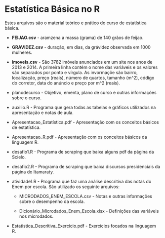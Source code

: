 # Estatística Básica no R

Estes arquivos são o material teórico e prático do curso de estatística básica.

+ **FEIJAO.csv** - aramzena a massa (grama) de 140 grãos de feijao.

+ **GRAVIDEZ.csv** - duração, em dias, da grávidez observada em 1000 mulheres.

+ **imoveis.csv** - São 3782 imóveis anunciados em um site nos anos de 2013 e 2014. A primeira linha contém o nome das variáveis e os valores são separados por ponto e vírgula. As invormaçõe são bairro, localização, preço (reais), número de quartos, tamanho (m^2), código do corretor, data do anúncio e preço por m^2 (reais).

+ planodecurso - Objetivo, ementa, plano de curso e outras informações sobre o curso.

+ auxilio.R - Programa que gera todas as tabelas e gráficos utilizados na apresentação e notas de aula.

+ Apresentacao_Estatística.pdf - Apresentação com os conceitos básicos de estatística.

+ Apresentacao_R.pdf - Apresentação com os conceitos básicos da linguagem R.

+ desafio1.R - Programa de scraping que baixa alguns pdf da página da Scielo.

+ desafio2.R - Programa de scraping que baixa discursos presidenciais da página do Itamaraty.

+ atividade1.R - Programa que faz uma análise descritiva das notas do Enem por escola. 
  São utilizado os seguinte arquivos:
  
  + MICRODADOS_ENEM_ESCOLA.csv - Notas e outras informações sobre o desempenho da escola.
   
  + Dicionário_Microdados_Enem_Escola.xlsx - Definições das variáveis nos microdados.
  
+ Estatistica_Descritiva_Exercicio.pdf - Exercícios focados na linguagem R.

